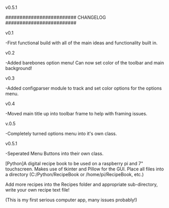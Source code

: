 v0.5.1

######################### CHANGELOG #########################

v0.1

  -First functional build with all of the main ideas and functionality built in.

v0.2

  -Added barebones option menu! Can now set color of the toolbar and main background!

v0.3

  -Added configparser module to track and set color options for the options menu.

v0.4

  -Moved main title up into toolbar frame to help with framing issues.

v.0.5

  -Completely turned options menu into it's own class.

v0.5.1

  -Seperated Menu Buttons into their own class.


[Python]A digital recipe book to be used on a raspberry pi and 7" touchscreen. Makes use of tkinter and Pillow for the GUI.
Place all files into a directory (C:/Python/RecipeBook or /home/pi/RecipeBook, etc.)

Add more recipes into the Recipes folder and appropriate sub-directory, write your own recipe text file!

(This is my first serious computer app, many issues probably!)
